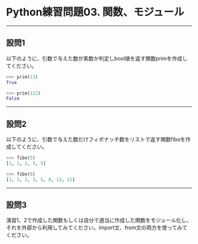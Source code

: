 # Python練習問題03. 関数、モジュール

---

## 設問1

以下のように、引数で与えた数が素数か判定しbool値を返す関数primを作成してください。

```python
>>> prim(13)
True

>>> prim(121)
False
```

---

## 設問2

以下のように、引数で与えた数だけフィボナッチ数をリストで返す関数fiboを作成してください。

```python
>>> fibo(5)
[1, 1, 2, 3, 5]

>>> fibo(8)
[1, 1, 2, 3, 5, 8, 13, 21]
```

---

## 設問3

演習1、2で作成した関数もしくは自分で適当に作成した関数をモジュール化し、それを外部から利用してみてください。import文、from文の両方を使ってみてください。
